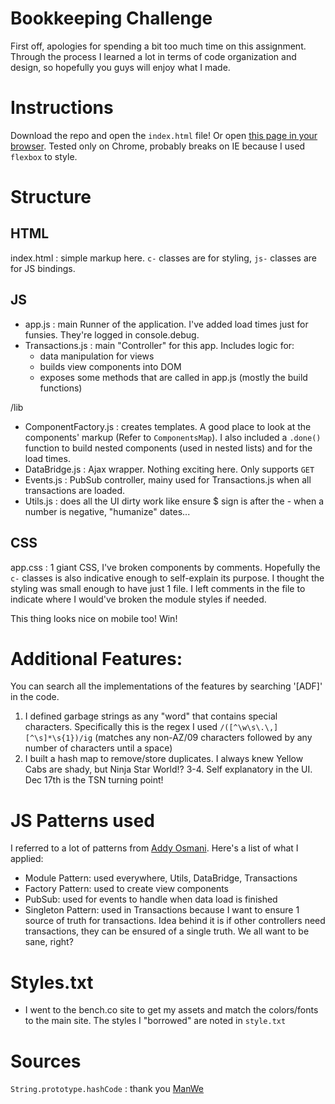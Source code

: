 # Bookkeeping Challenge

First off, apologies for spending a bit too much time on this assignment. Through the process I learned a lot in terms of code organization and design, so hopefully you guys will enjoy what I made.

# Instructions
Download the repo and open the `index.html` file! Or open [this page in your browser](http://bk-app.surge.sh/). Tested only on Chrome, probably breaks on IE because I used `flexbox` to style.

# Structure
## HTML
index.html : simple markup here. `c-` classes are for styling, `js-` classes are for JS bindings.

## JS
- app.js : main Runner of the application. I've added load times just for funsies. They're logged in console.debug.
- Transactions.js : main "Controller" for this app. Includes logic for: 
    - data manipulation for views
    - builds view components into DOM
    - exposes some methods that are called in app.js (mostly the build functions)

/lib
- ComponentFactory.js : creates templates. A good place to look at the components' markup (Refer to `ComponentsMap`). I also included a `.done()` function to build nested components (used in nested lists) and for the load times.
- DataBridge.js : Ajax wrapper. Nothing exciting here. Only supports `GET`
- Events.js : PubSub controller, mainy used for Transactions.js when all transactions are loaded.
- Utils.js : does all the UI dirty work like ensure $ sign is after the - when a number is negative, "humanize" dates...

## CSS
app.css : 1 giant CSS, I've broken components by comments. Hopefully the `c-` classes is also indicative enough to self-explain its purpose. I thought the styling was small enough to have just 1 file. I left comments in the file to indicate where I would've broken the module styles if needed.

This thing looks nice on mobile too! Win!

# Additional Features:
You can search all the implementations of the features by searching '[ADF]' in the code.

1. I defined garbage strings as any "word" that contains special characters. Specifically this is the regex I used `/([^\w\s\.\,][^\s]*\s{1})/ig` (matches any non-AZ/09 characters followed by any number of characters until a space)
2. I built a hash map to remove/store duplicates. I always knew Yellow Cabs are shady, but Ninja Star World!?
3-4. Self explanatory in the UI. Dec 17th is the TSN turning point!

# JS Patterns used
I referred to a lot of patterns from [Addy Osmani](https://addyosmani.com/resources/essentialjsdesignpatterns/book/#modulepatternjavascript). Here's a list of what I applied:
- Module Pattern: used everywhere, Utils, DataBridge, Transactions
- Factory Pattern: used to create view components
- PubSub: used for events to handle when data load is finished
- Singleton Pattern: used in Transactions because I want to ensure 1 source of truth for transactions. Idea behind it is if other controllers need transactions, they can be ensured of a single truth. We all want to be sane, right?

# Styles.txt
- I went to the bench.co site to get my assets and match the colors/fonts to the main site. The styles I "borrowed" are noted in `style.txt`

# Sources
`String.prototype.hashCode` : thank you [ManWe](http://werxltd.com/wp/2010/05/13/javascript-implementation-of-javas-string-hashcode-method/)

